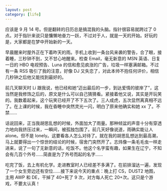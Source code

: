 ```yaml
---
layout: post
category: [life]
---
```


应该是 9 月 14 号。但是翻转的日历总是搞混我的头脑。指针很容易就跨过了 0 点。对于指针来说只是慵懒地奋力一跃，不过对于人，就是一天的开始。好玩的是，大家都是在梦中开始新的一天。

早晨醒来时屋外正在下着昨天的雨。手机上收到一条台风来袭的警告，合了眼，接着睡，三秒钟不到，又不甘心地醒来。检查 Email，毫无新意的 MSN 英语、日复一日的 HBO 电视预告、Luna 的信和愈见疯涨的广告，垃圾一样塞满邮箱。不过有一条 RSS 吸引了我的注意，好像 DJ 又失恋了，对此本帅不抱任何评价，相信几秒钟之后他又能找到最好的。

前几天聊天时 Li 跟我说，他已经和她“迈出最后的一步，到达爱情的彼岸了”，这当然是我修饰之后的，原文是什么可以自己猜猜看。紧接着他又说，其实是开玩笑的。我数着起来，这个玩笑已经开了不下五次了。三人成虎，五次显然离真相不远了。在上课的时候，我在昏睡中突然灵光一闪，明白了原来他确实和她 xx 了。不禁……

话说回来，正当我胡思乱想的时候，外面加大了雨量。那种倾盆的声音十分有穿透力地向我挤压过来，一瞬间，被孤独包围了。前几天好像说道，雨确实能让人 alone。但不是 lonely。这要看各人怎么对待了。就在我的胡思乱想达到最高潮，马上就要得出一个惊世的结论的时候，宿舍门突然开了。志炜像一条毛毛虫一样走进来，说了一句了无新意的话，吃饭不。他这个名字蛮有趣，如果生在辽宁，不知会有几百个外号……简直是为了外号而起的名字……

吃完了饭，去上有机化学。走进教室时人已经差不多满了。在前排溜达一遍，发现了一个女生旁边还有空位……接下来说今天的重点：晚上打 CS，DUST2 地图，主用 AWP 和 DE，干掉了 40+死了 9 次，对方每人死亡 20+次。这只是个游戏，不要太认真！
